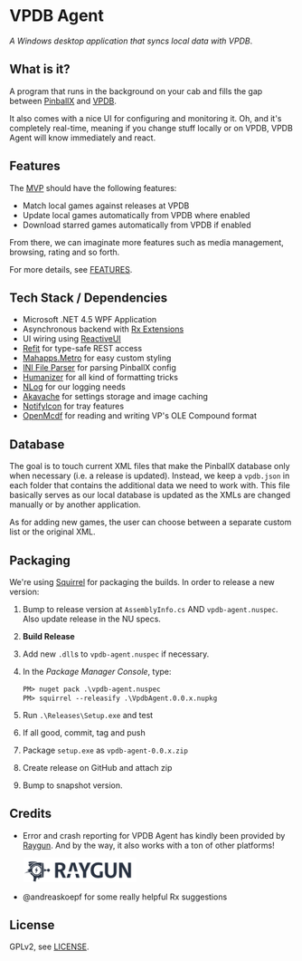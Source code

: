 # VPDB Agent

*A Windows desktop application that syncs local data with VPDB*.

## What is it?

A program that runs in the background on your cab and fills the gap between
[PinballX](http://pinballx.net) and [VPDB](https://github.com/freezy/node-vpdb).

It also comes with a nice UI for configuring and monitoring it. Oh, and it's
completely real-time, meaning if you change stuff locally or on VPDB, 
VPDB Agent will know immediately and react.

## Features

The [MVP](https://en.wikipedia.org/wiki/Minimum_viable_product) should have the
following features:

- Match local games against releases at VPDB
- Update local games automatically from VPDB where enabled
- Download starred games automatically from VPDB if enabled

From there, we can imaginate more features such as media management, browsing,
rating and so forth.

For more details, see [FEATURES](FEATURES.md).


## Tech Stack / Dependencies

- Microsoft .NET 4.5 WPF Application
- Asynchronous backend with [Rx Extensions](https://rx.codeplex.com/)
- UI wiring using [ReactiveUI](http://reactiveui.net/)
- [Refit](https://github.com/paulcbetts/refit) for type-safe REST access
- [Mahapps.Metro](http://mahapps.com/) for easy custom styling
- [INI File Parser](https://github.com/rickyah/ini-parser) for parsing PinballX config
- [Humanizer](https://github.com/MehdiK/Humanizer) for all kind of formatting tricks
- [NLog](http://nlog-project.org/) for our logging needs
- [Akavache](https://github.com/akavache/Akavache) for settings storage and image caching
- [NotifyIcon](http://www.hardcodet.net/wpf-notifyicon) for tray features
- [OpenMcdf](http://sourceforge.net/projects/openmcdf/) for reading and writing VP's OLE Compound format


## Database

The goal is to touch current XML files that make the PinballX database only
when necessary (i.e. a release is updated). Instead, we keep a `vpdb.json` in
each folder that contains the additional data we need to work with. This file
basically serves as our local database is updated as the XMLs are changed 
manually or by another application.

As for adding new games, the user can choose between a separate custom list or
the original XML.

## Packaging

We're using [Squirrel](https://github.com/Squirrel/Squirrel.Windows) for 
packaging the builds. In order to release a new version:

1. Bump to release version at `AssemblyInfo.cs` AND `vpdb-agent.nuspec`. Also 
   update release in the NU specs.
2. **Build Release**
3. Add new `.dll`s to `vpdb-agent.nuspec` if necessary.
4. In the *Package Manager Console*, type: 

   ```
   PM> nuget pack .\vpdb-agent.nuspec
   PM> squirrel --releasify .\VpdbAgent.0.0.x.nupkg
   ```
5. Run `.\Releases\Setup.exe` and test
6. If all good, commit, tag and push
7. Package `setup.exe` as `vpdb-agent-0.0.x.zip`
8. Create release on GitHub and attach zip
9. Bump to snapshot version.

## Credits

- Error and crash reporting for VPDB Agent has kindly been provided by 
  [Raygun](https://raygun.io/?ref=vpdb-agent). And by the way, it also 
  works with a ton of other platforms!

  <a href="https://raygun.io/?ref=vpdb-agent"><img src="https://raw.githubusercontent.com/freezy/vpdb-agent/master/Resources/raygun.png" width="200"></a>
- @andreaskoepf for some really helpful Rx suggestions

## License

GPLv2, see [LICENSE](LICENSE).